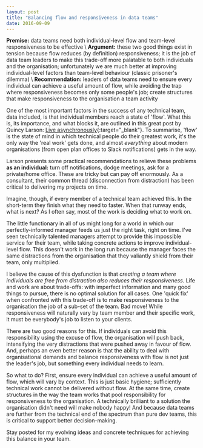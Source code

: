 ```yaml
---
layout: post
title: "Balancing flow and responsiveness in data teams"
date: 2016-09-09
---
```


**Premise:** data teams need both individual-level flow and team-level responsiveness to be effective \\
**Argument:** these two good things exist in tension because flow reduces (by definition) responsiveness; it is the job of data team leaders to make this trade-off more palatable to both individuals and the organisation; unfortunately we are much better at improving individual-level factors than team-level behaviour (classic prisoner's dilemma) \\
**Recommendation:** leaders of data teams need to ensure every individual can achieve a useful amount of flow, while avoiding the trap where responsiveness becomes only some people's job; create structures that make responsiveness to the organisation a team activity

One of the most important factors in the success of any technical team, data included, is that individual members reach a state of 'flow'. What this is, its importance, and what blocks it, are outlined in this great post by Quincy Larson: [Live asynchronously](https://medium.freecodecamp.com/live-asynchronously-c8e7172fe7ea#.2pw8yjrqz){:target="_blank"}. To summarise, 'flow' is the state of mind in which technical people do their greatest work, it's the only way the 'real work' gets done, and almost *everything* about modern organisations (from open plan offices to Slack notifications) gets in the way.

Larson presents some practical recommendations to relieve these problems **as an individual:** turn off notifications, dodge meetings, ask for a private/home office. These are tricky but can pay off enormously. As a consultant, their common thread (disconnection from distraction) has been critical to delivering my projects on time.

Imagine, though, if every member of a technical team achieved this. In the short-term they finish what they need to faster. When that runway ends, what is next? As I often say, most of the work is deciding what to work on.

The little functionary in all of us might long for a world in which our perfectly-informed manager feeds us just the right task, right on time. I've seen technically talented managers attempt to provide this impossible service for their team, while taking concrete actions to improve individual-level flow. This doesn't work in the long run because the manager faces the same distractions from the organisation that they valiantly shield from their team, only multiplied.

I believe the cause of this dysfunction is that *creating a team where individuals are free from distraction also reduces their responsiveness.* Life and work are about trade-offs: with imperfect information and many good things to pursue, there is no optimal solution for all cases. <!--- Don't solve the team's problem, more command-control from manager required, bad for everyone ---> One 'quick fix' when confronted with this trade-off is to make responsiveness to the organisation the job of a sub-set of the team. Bad move! While responsiveness will naturally vary by team member and their specific work, it must be everybody's job to listen to your clients.

There are two good reasons for this. If individuals can avoid this responsibility using the excuse of flow, the organisation will push back, intensifying the very distractions that were pushed away in favour of flow. And, perhaps an even better reason is that the ability to deal with organisational demands and balance responsiveness with flow is not just the leader's job, but something every individual needs to learn.

So what to do? First, ensure every individual can achieve a useful amount of flow, which will vary by context. This is just basic hygiene; sufficiently technical work cannot be delivered without flow. At the same time, create structures in the way the team works that pool responsibility for responsiveness to the organisation. A technically brilliant to a solution the organisation didn't need will make nobody happy! And because data teams are further from the technical end of the spectrum than pure dev teams, this is critical to support better decision-making.

Stay posted for my evolving ideas and concrete techniques for achieving this balance in your team.
